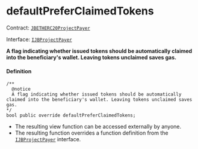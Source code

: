 # defaultPreferClaimedTokens

Contract: [`JBETHERC20ProjectPayer`](/dev/api/contracts/or-utilities/jbetherc20projectpayer/README.md)

Interface: [`IJBProjectPayer`](/dev/api/interfaces/ijbprojectpayer.md)

**A flag indicating whether issued tokens should be automatically claimed into the beneficiary's wallet. Leaving tokens unclaimed saves gas.**

#### Definition

```
/**
  @notice
  A flag indicating whether issued tokens should be automatically claimed into the beneficiary's wallet. Leaving tokens unclaimed saves gas.
*/
bool public override defaultPreferClaimedTokens;
```

- The resulting view function can be accessed externally by anyone.
- The resulting function overrides a function definition from the [`IJBProjectPayer`](/dev/api/interfaces/ijbprojectpayer.md) interface.
